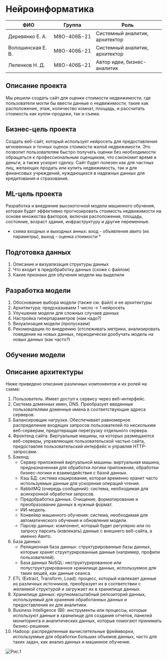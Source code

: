 # Нейроинформатика

| ФИО | Группа | Роль |
|-------------------|-----------------|-----------------------------------|
| Деревянко Е. А. | М8О-406Б-21 | Системный аналитик, архитектор |
| Волошинская Е. В. | М8О-406Б-21 | Системный аналитик, архитектор |
| Леленков Н. Д. | М8О-406Б-21 | Автор идеи, бизнес-аналитик |

## Описание проекта
Мы решили создать сайт для оценки стоимости недвижимости, где пользователи могли бы ввести данные о недвижимости, такие как расположение, этаж, количество комнат, площадь, и рассчитать стоимость как купли-продажи, так и съема.

## Бизнес-цель проекта
Создать веб-сайт, который использует нейросеть для предоставления мгновенных и точных оценок стоимости жилой недвижимости. Это позволит пользователям быстро получать оценки без необходимости обращаться к профессиональным оценщикам, что сэкономит время и деньги, а также ускорит сделку. Сайт будет полезен как для частных лиц, желающих продать или купить недвижимость, так и для финансовых учреждений, нуждающихся в надежных данных для кредитования и страхования.

## ML-цель проекта
Разработка и внедрение высокоточной модели машинного обучения, которая будет эффективно прогнозировать стоимость недвижимости на основе множества факторов, включая расположение, площадь, состояние, возраст здания, инфраструктуру и другие переменные.
* схема входных и выходных анных: вход - объявления авито (их параметры), выход - оценка стоимости *
## Подготовка данных
1. Описание и визуализация структуры данных
2. Что входит в предобработку данных (схоже с файлом)
3. Какие признаки для обучения модели мы выделили
## Разработка модели
1. Обоснование выбора модели (также см. файл) и ее архитектуры
2. Архитектура: предсказываем 1 число -> 1 нейросеть
3. Улучшение модели для сложных случаев данных
4. Настройка гиперпараметров (нам надо?)
5. Визуализация модели (пропускаем)
6. Рекомендации по внедрению (отслеживать метрики, анализировать поведение на новых данных, периодически дообучать модель на новых данных (как часто?)
## Обучение модели

## Описание архитектуры
Ниже приведено описание различных компонентов и их ролей на схеме:
1. Пользователь. Имеет доступ к сервису через веб-интерфейс.
2. Система доменных имен, DNS. Преобразует введенные пользователями доменные имена в соответствующие адреса серверов.
3. Балансировщик нагрузки. Обеспечивает равномерное распределение входящих запросов пользователей по нескольким веб-серверам, предотвращая перегрузку отдельного сервера.
4. Фронтенд сайта. Виртуальные машины, на которых размещаются веб-серверы, управляющие пользовательской частью сайта, предоставляя пользовательский интерфейс и управляя HTTP-запросами.
5. Бэкенд:
   - Сервер приложений виртуальной машины: виртуальная машина, предназначенная для обработки логики приложения, обработки бизнес-логики и взаимодействия с базой данных.
   - Кэш БД: система кэширования, которая временно хранит часто используемые данные для ускорения операций чтения.
   - RabbitMQ (очередь сообщений): система, необходимая для асинхронной обработки запросов.
   - Предобработка данных. Очищение, форматирование и преобразование данных в нужный формат.
   - ИИ-модель.
   - Конвейер машинного обучения: система, необходимая для автоматического обучения и обновления модели.
   - Парсер данных: компонент, который будет регулярно или по запросу парсить (извлекать) данные с внешнего веб-сайта, а именно Авито.
6. База данных:
   - Реляционная база данных: структурированные базы данных, которые хранят структурированные данные (например, профили пользователей).
   - База данных NoSQL: неструктурированное или полуструктурированное хранилище данных, используемое для таких вещей, как данные сеанса.
7. ETL (Extract, Transform, Load): процесс, который извлекает данные из различных источников, преобразует их в соответствии с желаемой структурой и загружает их в хранилище данных. 
8. Хранилище данных: крупномасштабный репозиторий данных, используемый для хранения обработанных данных и предоставления их для аналитики. 
9. Business Intelligence (BI): инструменты или процессы, которые используют данные в хранилище для создания отчетов, панелей мониторинга и аналитических данных, которые помогают принимать бизнес-решения. 
10. Hadoop: распределенные вычислительные фреймворки, используемые для обработки больших объемов данных, часто для таких задач, как анализ данных и машинное обучение.

![Рис.1](https://github.com/TooManyFandoms/Neuroinfo/blob/main/architecture.jpg)

